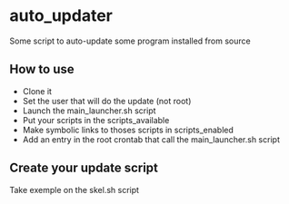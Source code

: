 # auto_updater
Some script to auto-update some program installed from source

## How to use
* Clone it
* Set the user that will do the update (not root)
* Launch the main_launcher.sh script
* Put your scripts in the scripts_available
* Make symbolic links to thoses scripts in scripts_enabled
* Add an entry in the root crontab that call the main_launcher.sh script

## Create your update script
Take exemple on the skel.sh script
